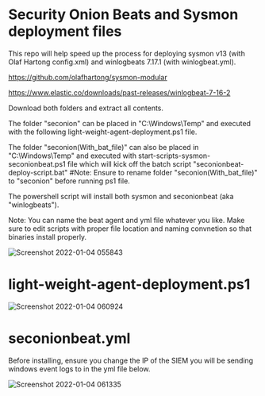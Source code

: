 # Security Onion Beats and Sysmon deployment files

This repo will help speed up the process for deploying sysmon v13 (with Olaf Hartong config.xml) and winlogbeats 7.17.1 (with winlogbeat.yml). 

https://github.com/olafhartong/sysmon-modular

https://www.elastic.co/downloads/past-releases/winlogbeat-7-16-2

Download both folders and extract all contents.

The folder "seconion" can be placed in "C:\Windows\Temp" and executed with the following light-weight-agent-deployment.ps1 file.

The folder "seconion(With_bat_file)" can also be placed in "C:\Windows\Temp" and executed with start-scripts-sysmon-seconionbeat.ps1 file which will kick off the batch script "seconionbeat-deploy-script.bat" #Note: Ensure to rename folder "seconion(With_bat_file)" to "seconion" before running ps1 file.

The powershell script will install both sysmon and seconionbeat (aka "winlogbeats").

Note: You can name the beat agent and yml file whatever you like. Make sure to edit scripts with proper file location and naming convnetion so that binaries install properly.

![Screenshot 2022-01-04 055843](https://user-images.githubusercontent.com/70167373/148050106-f2a45824-6b8a-44b8-b64d-c6955783c1ff.png)

# light-weight-agent-deployment.ps1

![Screenshot 2022-01-04 060924](https://user-images.githubusercontent.com/70167373/148050464-6c5038e9-f888-4761-86ed-4f4084d4612a.png)


# seconionbeat.yml

Before installing, ensure you change the IP of the SIEM you will be sending windows event logs to in the yml file below.

![Screenshot 2022-01-04 061335](https://user-images.githubusercontent.com/70167373/148050978-3e0afad5-3db8-4c72-a5f9-89690108ac6b.png)
